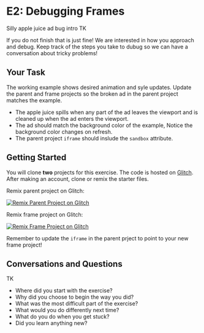# E2: Debugging Frames

Silly apple juice ad bug intro TK

If you do not finish that is just fine! We are interested in how you approach and debug. Keep track of the steps you take to dubug so we can have a conversation about tricky problems!

## Your Task

The working example shows desired animation and syle updates. Update the parent and frame projects so the broken ad in the parent project matches the example.

- The apple juice spills when any part of the ad leaves the viewport and is cleaned up when the ad enters the viewport.
- The ad should match the background color of the example, Notice the background color changes on refresh.
- The parent project `iframe` should inslude the `sandbox` attribute.

## Getting Started

You will clone **two** projects for this exercise. The code is hosted on [Glitch](https://glitch.com/). After making an account, clone or remix the starter files. 

Remix parent project on Glitch: 

[![Remix Parent Project on Glitch](https://cdn.glitch.com/2703baf2-b643-4da7-ab91-7ee2a2d00b5b%2Fremix-button.svg)](https://glitch.com/edit/#!/remix/debugging-parent) 

Remix frame project on Glitch: 

[![Remix Frame Project on Glitch](https://cdn.glitch.com/2703baf2-b643-4da7-ab91-7ee2a2d00b5b%2Fremix-button.svg)](https://glitch.com/edit/#!/remix/debugging-frame)

Remember to update the `iframe` in the parent prject to point to your new frame project!

## Conversations and Questions

TK

- Where did you start with the exercise?
- Why did you choose to begin the way you did?
- What was the most difficult part of the exercise?
- What would you do differently next time?
- What do you do when you get stuck?
- Did you learn anything new?





